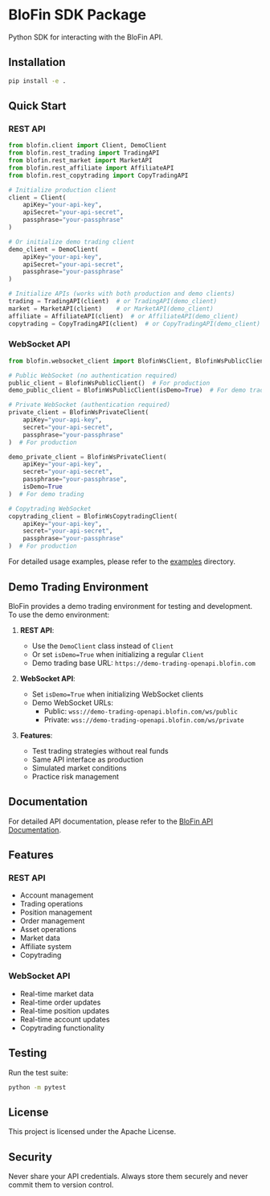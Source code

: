 # BloFin SDK Package

Python SDK for interacting with the BloFin API.

## Installation

```bash
pip install -e .
```

## Quick Start

### REST API

```python
from blofin.client import Client, DemoClient
from blofin.rest_trading import TradingAPI
from blofin.rest_market import MarketAPI
from blofin.rest_affiliate import AffiliateAPI
from blofin.rest_copytrading import CopyTradingAPI

# Initialize production client
client = Client(
    apiKey="your-api-key",
    apiSecret="your-api-secret",
    passphrase="your-passphrase"
)

# Or initialize demo trading client
demo_client = DemoClient(
    apiKey="your-api-key",
    apiSecret="your-api-secret",
    passphrase="your-passphrase"
)

# Initialize APIs (works with both production and demo clients)
trading = TradingAPI(client)  # or TradingAPI(demo_client)
market = MarketAPI(client)    # or MarketAPI(demo_client)
affiliate = AffiliateAPI(client)  # or AffiliateAPI(demo_client)
copytrading = CopyTradingAPI(client)  # or CopyTradingAPI(demo_client)
```

### WebSocket API

```python
from blofin.websocket_client import BlofinWsClient, BlofinWsPublicClient, BlofinWsPrivateClient, BlofinWsCopytradingClient

# Public WebSocket (no authentication required)
public_client = BlofinWsPublicClient()  # For production
demo_public_client = BlofinWsPublicClient(isDemo=True)  # For demo trading

# Private WebSocket (authentication required)
private_client = BlofinWsPrivateClient(
    apiKey="your-api-key",
    secret="your-api-secret",
    passphrase="your-passphrase"
)  # For production

demo_private_client = BlofinWsPrivateClient(
    apiKey="your-api-key",
    secret="your-api-secret",
    passphrase="your-passphrase",
    isDemo=True
)  # For demo trading

# Copytrading WebSocket
copytrading_client = BlofinWsCopytradingClient(
    apiKey="your-api-key",
    secret="your-api-secret",
    passphrase="your-passphrase"
)  # For production

```

For detailed usage examples, please refer to the [examples](examples/) directory.

## Demo Trading Environment

BloFin provides a demo trading environment for testing and development. To use the demo environment:

1. **REST API**:
   - Use the `DemoClient` class instead of `Client`
   - Or set `isDemo=True` when initializing a regular `Client`
   - Demo trading base URL: `https://demo-trading-openapi.blofin.com`

2. **WebSocket API**:
   - Set `isDemo=True` when initializing WebSocket clients
   - Demo WebSocket URLs:
     - Public: `wss://demo-trading-openapi.blofin.com/ws/public`
     - Private: `wss://demo-trading-openapi.blofin.com/ws/private`

3. **Features**:
   - Test trading strategies without real funds
   - Same API interface as production
   - Simulated market conditions
   - Practice risk management

## Documentation

For detailed API documentation, please refer to the [BloFin API Documentation](https://blofin.com/docs).

## Features

### REST API
- Account management
- Trading operations
- Position management
- Order management
- Asset operations
- Market data
- Affiliate system
- Copytrading

### WebSocket API
- Real-time market data
- Real-time order updates
- Real-time position updates
- Real-time account updates
- Copytrading functionality

## Testing

Run the test suite:

```bash
python -m pytest
```

## License

This project is licensed under the Apache License.

## Security

Never share your API credentials. Always store them securely and never commit them to version control.
